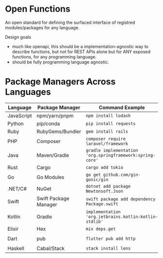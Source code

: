 # Open Functions

An open standard for defining the surfaced interface of registred modules/packages for any language.

Design goals

- much like openapi, this should be a implementation-agnostic way to describe functions, but not for REST APIs alone but for ANY exposed functions, for any programming language.
- should be fully programming language agnostic.

# Package Managers Across Languages

| Language   | Package Manager       | Command Example                                           | Registry            | Import Style                        |
| ---------- | --------------------- | --------------------------------------------------------- | ------------------- | ----------------------------------- |
| JavaScript | npm/yarn/pnpm         | `npm install lodash`                                      | npmjs.com           | `import _ from 'lodash'`            |
| Python     | pip/conda             | `pip install requests`                                    | PyPI                | `import requests`                   |
| Ruby       | RubyGems/Bundler      | `gem install rails`                                       | rubygems.org        | `require 'rails'`                   |
| PHP        | Composer              | `composer require laravel/framework`                      | Packagist           | `use Laravel\Framework`             |
| Java       | Maven/Gradle          | `gradle implementation 'org.springframework:spring-core'` | Maven Central       | `import org.springframework.core.*` |
| Rust       | Cargo                 | `cargo add tokio`                                         | crates.io           | `use tokio::*`                      |
| Go         | Go Modules            | `go get github.com/gin-gonic/gin`                         | proxy.golang.org    | `import "github.com/gin-gonic/gin"` |
| .NET/C#    | NuGet                 | `dotnet add package Newtonsoft.Json`                      | nuget.org           | `using Newtonsoft.Json`             |
| Swift      | Swift Package Manager | `swift package add dependency Package.swift`              | Swift Package Index | `import SomePackage`                |
| Kotlin     | Gradle                | `implementation 'org.jetbrains.kotlin:kotlin-stdlib'`     | Maven Central       | `import kotlin.collections.*`       |
| Elixir     | Hex                   | `mix deps.get`                                            | hex.pm              | `import SomeLib`                    |
| Dart       | pub                   | `flutter pub add http`                                    | pub.dev             | `import 'package:http/http.dart'`   |
| Haskell    | Cabal/Stack           | `stack install lens`                                      | Hackage             | `import Control.Lens`               |
